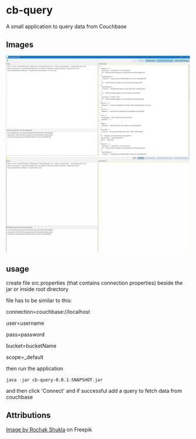 # cb-query
A small application to query data from Couchbase

## Images
<img src="./cb-query.PNG">

<img src="./cb-query.gif">

## usage
create file src.properties (that contains connection properties) beside the jar or inside root directory

file has to be similar to this:

connection=couchbase://localhost

user=username

pass=password

bucket=bucketName

scope=_default


then run the application

```
java -jar cb-query-0.0.1-SNAPSHOT.jar
```

and then click 'Connect' and if successful add a query to fetch data from couchbase


## Attributions
<a href="https://www.freepik.com/free-vector/branding-identity-corporate-vector-logo-design_22116270.htm#query=logo&position=5&from_view=keyword&track=sph&uuid=115a6eec-82f2-4fe7-bc12-3c8bb4b7e6e9">Image by Rochak Shukla</a> on Freepik
